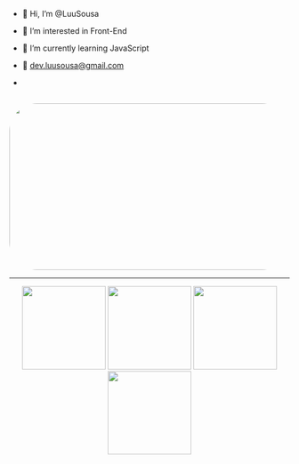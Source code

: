 - 👋 Hi, I’m @LuuSousa
- 👀 I’m interested in  Front-End
- 🌱 I’m currently learning JavaScript
- 📧 dev.luusousa@gmail.com

- </div>
 
 ##
 
<div align="center" > 

<img align="leaft" alt="Gif" height="300" width="1000" style="border-radius:50px;"  src="https://c.tenor.com/YG_Jz4QQFNIAAAAC/pixel-art-room.gif">

</div>
<hr>
 <div align="center">
   
  <img height="150em" src="https://github-profile-summary-cards.vercel.app/api/cards/profile-details?username=isabellylemos&theme=radical"/> 
<img height="150em" src="https://github-readme-stats.vercel.app/api?username=isabellylemos&show_icons=true&theme=radical&include_all_commits=true&count_private=false&hide_border=true"/> <img height="150em" src="https://github-readme-stats.vercel.app/api/top-langs/?username=isabellylemos&layout=compact&langs_count=7&theme=radical&hide_border=true"/> <img height="150em" src="https://github-readme-streak-stats.herokuapp.com/?user=isabellylemos&theme=radical&hide_border=true"/>
  
</div>

<!---
LuuSousa/LuuSousa is a ✨ special ✨ repository because its `README.md` (this file) appears on your GitHub profile.
You can click the Preview link to take a look at your changes.
--->
